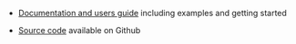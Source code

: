 - [Documentation and users guide](https://simwrapper.github.io/docs/docs/simwrapper-intro) including examples and getting started

- [Source code](https://github.com/simwrapper/simwrapper) available on Github

